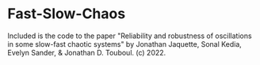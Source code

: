 # Fast-Slow-Chaos

Included is the code to the paper 
"Reliability and robustness of oscillations in some slow-fast chaotic systems" by Jonathan Jaquette, Sonal Kedia, Evelyn Sander, & Jonathan D. Touboul. (c) 2022.
